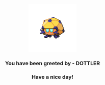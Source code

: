 <p align="center">
            <img src="https://raw.githubusercontent.com/PokeAPI/sprites/master/sprites/pokemon/825.png" width="150" height="150">
          </p>
          <h3 align="center">You have been greeted by - <b>DOTTLER</b></h3>
          <h3 align="center">Have a nice day!</h3>
